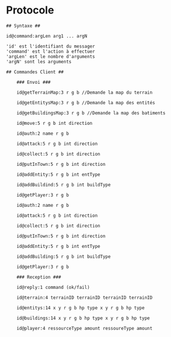 # Protocole #

	## Syntaxe ##

	id@command:argLen arg1 ... argN

	'id' est l'identifiant du messager
	'command' est l'action à effectuer
	'argLen' est le nombre d'arguments
	'argN' sont les arguments

	## Commandes Client ##

		### Envoi ###

		id@getTerrainMap:3 r g b //Demande la map du terrain

		id@getEntitysMap:3 r g b //Demande la map des entités

		id@getBuildingsMap:3 r g b //Demande la map des batiments

		id@move:5 r g b int direction

		id@auth:2 name r g b

		id@attack:5 r g b int direction

		id@collect:5 r g b int direction

		id@putInTown:5 r g b int direction

		id@addEntity:5 r g b int entType

		id@addBuildind:5 r g b int buildType

		id@getPlayer:3 r g b

		id@auth:2 name r g b

		id@attack:5 r g b int direction

		id@collect:5 r g b int direction

		id@putInTown:5 r g b int direction

		id@addEntity:5 r g b int entType

		id@addBuilding:5 r g b int buildType

		id@getPlayer:3 r g b

		### Reception ###

		id@reply:1 command (ok/fail)

		id@terrain:4 terrainID terrainID terrainID terrainID 

		id@entitys:14 x y r g b hp type x y r g b hp type

		id@buildings:14 x y r g b hp type x y r g b hp type

		id@player:4 ressourceType amount ressoureType amount
